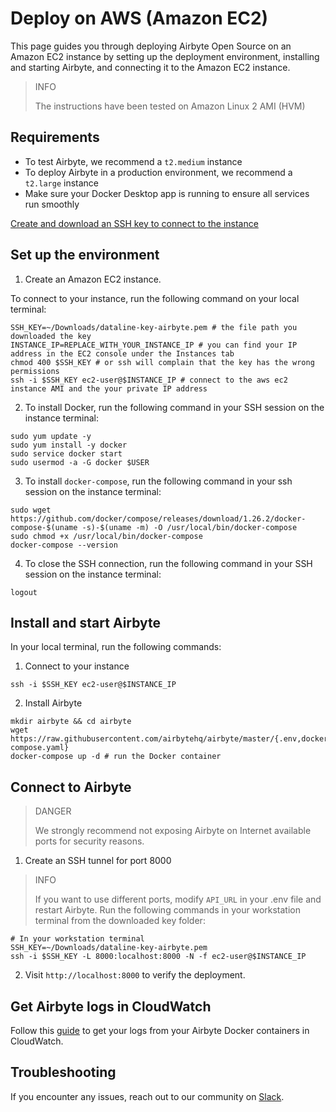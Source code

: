 # Deploy on AWS (Amazon EC2)

This page guides you through deploying Airbyte Open Source on an Amazon EC2 instance by setting up the deployment environment, installing and starting Airbyte, and connecting it to the Amazon EC2 instance.

> INFO
>
> The instructions have been tested on Amazon Linux 2 AMI (HVM)

## Requirements

- To test Airbyte, we recommend a `t2.medium` instance
- To deploy Airbyte in a production environment, we recommend a `t2.large` instance
- Make sure your Docker Desktop app is running to ensure all services run smoothly

[Create and download an SSH key to connect to the instance](https://docs.aws.amazon.com/AWSEC2/latest/UserGuide/create-key-pairs.html)

## Set up the environment

1. Create an Amazon EC2 instance.

To connect to your instance, run the following command on your local terminal:

```
SSH_KEY=~/Downloads/dataline-key-airbyte.pem # the file path you downloaded the key
INSTANCE_IP=REPLACE_WITH_YOUR_INSTANCE_IP # you can find your IP address in the EC2 console under the Instances tab
chmod 400 $SSH_KEY # or ssh will complain that the key has the wrong permissions
ssh -i $SSH_KEY ec2-user@$INSTANCE_IP # connect to the aws ec2 instance AMI and the your private IP address
```

2. To install Docker, run the following command in your SSH session on the instance terminal:

```
sudo yum update -y
sudo yum install -y docker
sudo service docker start
sudo usermod -a -G docker $USER
```

3. To install `docker-compose`, run the following command in your ssh session on the instance terminal:

```
sudo wget https://github.com/docker/compose/releases/download/1.26.2/docker-compose-$(uname -s)-$(uname -m) -O /usr/local/bin/docker-compose
sudo chmod +x /usr/local/bin/docker-compose
docker-compose --version
```

4. To close the SSH connection, run the following command in your SSH session on the instance terminal:

```
logout
```

## Install and start Airbyte

In your local terminal, run the following commands:

1. Connect to your instance

```
ssh -i $SSH_KEY ec2-user@$INSTANCE_IP
```

2. Install Airbyte

```
mkdir airbyte && cd airbyte
wget https://raw.githubusercontent.com/airbytehq/airbyte/master/{.env,docker-compose.yaml}
docker-compose up -d # run the Docker container
```

## Connect to Airbyte

> DANGER
>
> We strongly recommend not exposing Airbyte on Internet available ports for security reasons.

1. Create an SSH tunnel for port 8000

> INFO
>
> If you want to use different ports, modify `API_URL` in your .env file and restart Airbyte.
> Run the following commands in your workstation terminal from the downloaded key folder:

```
# In your workstation terminal
SSH_KEY=~/Downloads/dataline-key-airbyte.pem
ssh -i $SSH_KEY -L 8000:localhost:8000 -N -f ec2-user@$INSTANCE_IP
```

2. Visit `http://localhost:8000` to verify the deployment.

## Get Airbyte logs in CloudWatch

Follow this [guide](https://aws.amazon.com/pt/premiumsupport/knowledge-center/cloudwatch-docker-container-logs-proxy/) to get your logs from your Airbyte Docker containers in CloudWatch.

## Troubleshooting

If you encounter any issues, reach out to our community on [Slack](https://slack.airbyte.com/).
